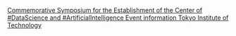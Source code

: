 [Commemorative Symposium for the Establishment of the Center of #DataScience and #ArtificialIntelligence   Event information   Tokyo Institute of Technology](https://qi.tc/qi/111630)